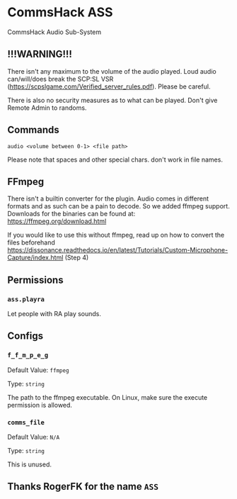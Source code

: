 # CommsHack ASS

CommsHack Audio Sub-System

## !!!WARNING!!!

There isn't any maximum to the volume of the audio played. Loud audio can/will/does break the SCP:SL VSR (https://scpslgame.com/Verified_server_rules.pdf). Please be careful.

There is also no security measures as to what can be played. Don't give Remote Admin to randoms.

## Commands

`audio <volume between 0-1> <file path>`

Please note that spaces and other special chars. don't work in file names.

## FFmpeg

There isn't a builtin converter for the plugin. Audio comes in different formats and as such can be a pain to decode. So we added ffmpeg support. Downloads for the binaries can be found at: https://ffmpeg.org/download.html

If you would like to use this without ffmpeg, read up on how to convert the files beforehand https://dissonance.readthedocs.io/en/latest/Tutorials/Custom-Microphone-Capture/index.html (Step 4)

## Permissions

### `ass.playra`

Let people with RA play sounds.

## Configs

### `f_f_m_p_e_g`

Default Value: `ffmpeg`

Type: `string`

The path to the ffmpeg executable. On Linux, make sure the execute permission is allowed.

### `comms_file`

Default Value: `N/A`

Type: `string`

This is unused.


## Thanks RogerFK for the name `ASS`
